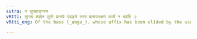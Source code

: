 ```yaml
---
sutra: न लुमताङ्गस्य
vRtti: लुमता शब्देन लुप्ते प्रत्यये यदङ्गं तस्य प्रत्ययलक्षणं कार्यं न भवति ॥
vRtti_eng: Of the base (_anga_), whose affix has been elided by the use of any of the three words containing लु, the operations dependent on it do not take place, regarding such base.

---
```

